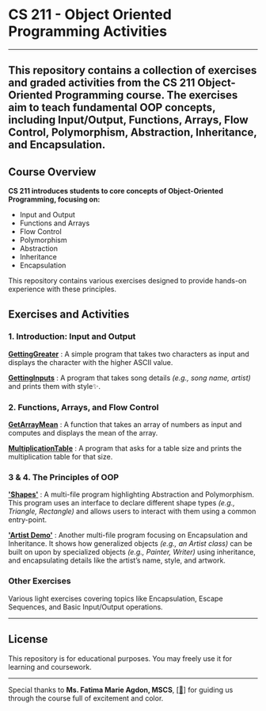 # CS 211 - Object Oriented Programming Activities
---
This repository contains a collection of exercises and graded activities from the CS 211 Object-Oriented Programming course. The exercises aim to teach fundamental OOP concepts, including Input/Output, Functions, Arrays, Flow Control, Polymorphism, Abstraction, Inheritance, and Encapsulation.
---
## Course Overview
__CS 211 introduces students to core concepts of Object-Oriented Programming, focusing on:__
- Input and Output
- Functions and Arrays
- Flow Control
- Polymorphism
- Abstraction
- Inheritance
- Encapsulation

This repository contains various exercises designed to provide hands-on experience with these principles.

## Exercises and Activities
### 1. Introduction: Input and Output
[**GettingGreater**](https://github.com/vandal1er/Duran_Jasiel_James_CS2101_OOPActivities/blob/main/Laboratory%20Activities/Laboratory%20Activity%201%20-%2006-09-24/GettingGreater.java) : A simple program that takes two characters as input and displays the character with the higher ASCII value.

[**GettingInputs**](https://github.com/vandal1er/Duran_Jasiel_James_CS2101_OOPActivities/blob/main/Laboratory%20Activities/Laboratory%20Activity%201%20-%2006-09-24/GettingInputs.java) : A program that takes song details *(e.g., song name, artist)* and prints them with style✨.


### 2. Functions, Arrays, and Flow Control
[**GetArrayMean**](https://github.com/vandal1er/Duran_Jasiel_James_CS2101_OOPActivities/blob/main/Laboratory%20Activities/Laboratory%20Activity%202%20-%2004-10-24/GetArrayMean.java) : A function that takes an array of numbers as input and computes and displays the mean of the array.

[**MultiplicationTable**](https://github.com/vandal1er/Duran_Jasiel_James_CS2101_OOPActivities/blob/main/Laboratory%20Activities/Laboratory%20Activity%202%20-%2004-10-24/MultiplicationTable.java) : A program that asks for a table size and prints the multiplication table for that size.


### 3 & 4. The Principles of OOP
[**'Shapes'**](https://github.com/vandal1er/Duran_Jasiel_James_CS2101_OOPActivities/tree/main/Laboratory%20Activities/Laboratory%20Activity%203%20-%2028-11-24/Shapes) : A multi-file program highlighting Abstraction and Polymorphism. This program uses an interface to declare different shape types *(e.g., Triangle, Rectangle)* and allows users to interact with them using a common entry-point.

[**'Artist Demo'**](https://github.com/vandal1er/Duran_Jasiel_James_CS2101_OOPActivities/tree/main/Laboratory%20Activities/Laboratory%20Activity%203%20-%2017-12-24) : Another multi-file program focusing on Encapsulation and Inheritance. It shows how generalized objects *(e.g., an Artist class)* can be built on upon by specialized objects *(e.g., Painter, Writer)* using inheritance, and encapsulating details like the artist’s name, style, and artwork.


### Other Exercises
Various light exercises covering topics like Encapsulation, Escape Sequences, and Basic Input/Output operations.

---
## License
This repository is for educational purposes. You may freely use it for learning and coursework.

---
Special thanks to **Ms. Fatima Marie Agdon, MSCS**, [[🔗]](https://github.com/marieemoiselle) for guiding us through the course full of excitement and color.
